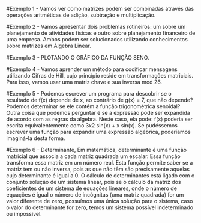 #Exemplo 1 - Vamos ver como matrizes podem ser combinadas através das operações aritméticas de adição, subtração e multiplicação.

#Exemplo 2 - Vamos apresentar dois problemas rotineiros: um sobre um planejamento de atividades físicas e outro sobre planejamento financeiro de uma empresa. Ambos podem ser solucionados utilizando conhecimentos sobre matrizes em Álgebra Linear.

#Exemplo 3 - PLOTANDO O GRÁFICO DA FUNÇÃO SENO.

#Exemplo 4 - Vamos aprender um método para codificar mensagens utilizando Cifras de Hill, cujo princípio reside em transformações matriciais. Para isso, vamos usar uma matriz chave e sua inversa mod 26.

#Exemplo 5 - Podemos escrever um programa para descobrir se o resultado de f(x) depende de x, ao contrário de g(x) = 7, que não depende?  Podemos determinar se ele contém a função trigonométrica senoidal?  Outra coisa que podemos perguntar é se a expressão pode ser expandida de acordo com as regras da álgebra.  Neste caso, ela pode: f(x) poderia ser escrita equivalentemente como 3x2 sin(x) + x sin(x).  Se pudéssemos escrever uma função para expandir uma expressão algébrica, poderíamos imaginá-la desta forma.

#Exemplo 6 - Determinante,
Em matemática, determinante é uma função matricial que associa a cada matriz quadrada um escalar. Essa função transforma essa matriz em um número real. Esta função permite saber se a matriz tem ou não inversa, pois as que não têm são precisamente aquelas cujo determinante é igual a 0. O cálculo de determinantes está ligado com o conjunto solução de um sistema linear, pois se o cálculo da matriz dos coeficientes de um sistema de equações lineares, onde o número de equações é igual o número de incógnitas (uma matriz quadrada) for um valor diferente de zero, possuímos uma única solução para o sistema, caso o valor do determinante for zero, temos um sistema possível indeterminado ou impossível.